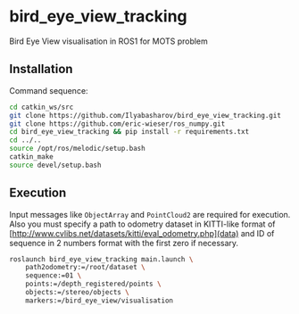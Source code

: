 # bird_eye_view_tracking
Bird Eye View visualisation in ROS1 for MOTS problem

## Installation

Command sequence:

```bash
cd catkin_ws/src
git clone https://github.com/Ilyabasharov/bird_eye_view_tracking.git
git clone https://github.com/eric-wieser/ros_numpy.git
cd bird_eye_view_tracking && pip install -r requirements.txt
cd ../..
source /opt/ros/melodic/setup.bash
catkin_make
source devel/setup.bash
```

## Execution

Input messages like ```ObjectArray``` and ```PointCloud2``` are required for execution. Also you must specify a path to odometry dataset in KITTI-like format of [http://www.cvlibs.net/datasets/kitti/eval_odometry.php](data) and ID of sequence in 2 numbers format with the first zero if necessary.

```bash
roslaunch bird_eye_view_tracking main.launch \
    path2odometry:=/root/dataset \
    sequence:=01 \
    points:=/depth_registered/points \
    objects:=/stereo/objects \
    markers:=/bird_eye_view/visualisation
```